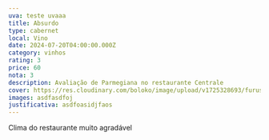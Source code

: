 ```yaml
---
uva: teste uvaaa
title: Absurdo
type: cabernet
local: Vino
date: 2024-07-20T04:00:00.000Z
category: vinhos
rating: 3
price: 60
nota: 3
description: Avaliação de Parmegiana no restaurante Centrale
cover: https://res.cloudinary.com/boloko/image/upload/v1725328693/furushow5/parmegianologo/aCMKvsV_-_Imgur_remox6.gif
images: asdfasdfoj
justificativa: asdfoasidjfaos
---
```

Clima do restaurante muito agradável
